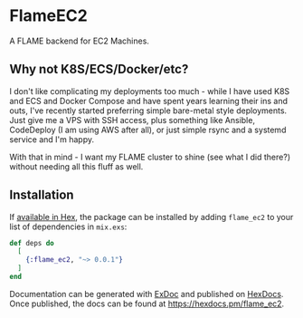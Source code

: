 # FlameEC2

A FLAME backend for EC2 Machines.

## Why not K8S/ECS/Docker/etc?

I don't like complicating my deployments too much - while I have used K8S and ECS and Docker Compose and have spent years learning their ins and outs, I've recently started preferring simple bare-metal style deployments. Just give me a VPS with SSH access, plus something like Ansible, CodeDeploy (I am using AWS after all), or just simple rsync and a systemd service and I'm happy.

With that in mind - I want my FLAME cluster to shine (see what I did there?) without needing all this fluff as well.

## Installation

If [available in Hex](https://hex.pm/docs/publish), the package can be installed
by adding `flame_ec2` to your list of dependencies in `mix.exs`:

```elixir
def deps do
  [
    {:flame_ec2, "~> 0.0.1"}
  ]
end
```

Documentation can be generated with [ExDoc](https://github.com/elixir-lang/ex_doc)
and published on [HexDocs](https://hexdocs.pm). Once published, the docs can
be found at <https://hexdocs.pm/flame_ec2>.

